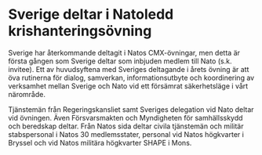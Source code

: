 # Sverige deltar i Natoledd krishanteringsövning

Sverige har återkommande deltagit i Natos CMX\-övningar, men detta är första gången som Sverige deltar som inbjuden medlem till Nato (s.k. invitee). Ett av huvudsyftena med Sveriges deltagande i årets övning är att öva rutinerna för dialog, samverkan, informationsutbyte och koordinering av verksamhet mellan Sverige och Nato vid ett försämrat säkerhetsläge i vårt närområde.

Tjänstemän från Regeringskansliet samt Sveriges delegation vid Nato deltar vid övningen. Även Försvarsmakten och Myndigheten för samhällsskydd och beredskap deltar. Från Natos sida deltar civila tjänstemän och militär stabspersonal i Natos 30 medlemsstater, personal vid Natos högkvarter i Bryssel och vid Natos militära högkvarter SHAPE i Mons.
